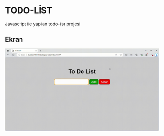 <h1>TODO-LİST</h1>

Javascript ile yapılan todo-list projesi

<h2>Ekran</h2>

![](JavaScript1-Profil-1-Microsoft_-Edge-2023-08-03-01-49-47.gif)
